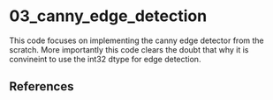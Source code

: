# 03_canny_edge_detection
 This code focuses on implementing the canny edge detector from the scratch. More importantly this code clears the doubt that why it is convineint to use the int32 dtype for edge detection.
 
 ## References
